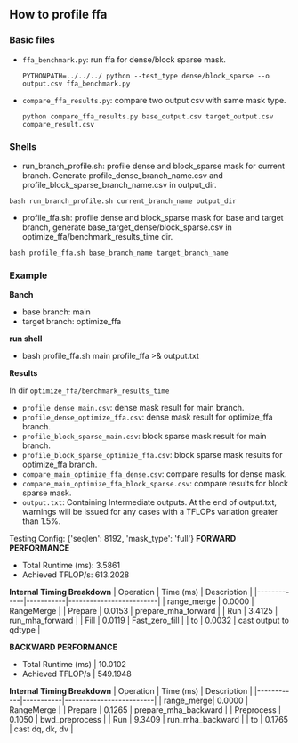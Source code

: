 ## How to profile ffa
### Basic files
- `ffa_benchmark.py`: run ffa for dense/block sparse mask.
    ```shell
    PYTHONPATH=../../../ python --test_type dense/block_sparse --o output.csv ffa_benchmark.py
    ```

- `compare_ffa_results.py`: compare two output csv with same mask type.
    ```shell
    python compare_ffa_results.py base_output.csv target_output.csv compare_result.csv
    ```

### Shells
- run_branch_profile.sh: profile dense and block_sparse mask for current branch. Generate profile_dense_branch_name.csv and profile_block_sparse_branch_name.csv in output_dir.
```shell
bash run_branch_profile.sh current_branch_name output_dir
```

- profile_ffa.sh: profile dense and block_sparse mask for base and target branch, generate base_target_dense/block_sparse.csv in optimize_ffa/benchmark_results_time dir.
```shell
bash profile_ffa.sh base_branch_name target_branch_name
```

### Example
**Banch**
- base branch: main
- target branch: optimize_ffa

**run shell**
- bash profile_ffa.sh main profile_ffa >& output.txt

**Results**

In dir `optimize_ffa/benchmark_results_time`
- `profile_dense_main.csv`:   dense mask result for main branch.
- `profile_dense_optimize_ffa.csv`:   dense mask result for optimize_ffa branch.
- `profile_block_sparse_main.csv`: block sparse mask result for main branch.
- `profile_block_sparse_optimize_ffa.csv`: block sparse mask results for optimize_ffa branch.
- `compare_main_optimize_ffa_dense.csv`: compare results for dense mask.
- `compare_main_optimize_ffa_block_sparse.csv`: compare results for block sparse mask.
- `output.txt`: Containing Intermediate outputs. At the end of output.txt, warnings will be issued for any cases with a TFLOPs variation greater than 1.5%.



Testing Config: {'seqlen': 8192, 'mask_type': 'full'}
**FORWARD PERFORMANCE**
- Total Runtime (ms): 3.5861
- Achieved TFLOP/s: 613.2028

**Internal Timing Breakdown**
| Operation   | Time (ms) | Description             |
|-------------|-----------|-------------------------|
| range_merge | 0.0000    | RangeMerge              |
| Prepare     | 0.0153    | prepare_mha_forward     |
| Run         | 3.4125    | run_mha_forward         |
| Fill        | 0.0119    | Fast_zero_fill          |
| to          | 0.0032    | cast output to qdtype   |


**BACKWARD PERFORMANCE**
- Total Runtime (ms)   | 10.0102
- Achieved TFLOP/s     | 549.1948

**Internal Timing Breakdown**
| Operation  | Time (ms) | Description             |
|------------|-----------|-------------------------|
| range_merge| 0.0000    | RangeMerge              |
| Prepare    | 0.1265    | prepare_mha_backward    |
| Preprocess | 0.1050    | bwd_preprocess          |
| Run        | 9.3409    | run_mha_backward        |
| to         | 0.1765    | cast dq, dk, dv         |
